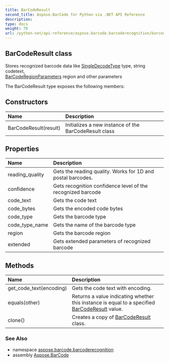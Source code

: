 ```yaml
---
title: BarCodeResult
second_title: Aspose.BarCode for Python via .NET API Reference
description: 
type: docs
weight: 70
url: /python-net/api-reference/aspose.barcode.barcoderecognition/barcoderesult/
---
```


## BarCodeResult class

Stores recognized barcode data like [SingleDecodeType](/barcode/python-net/api-reference/aspose.barcode.barcoderecognition/singledecodetype/) type, string codetext, <br/>            [BarCodeRegionParameters](/barcode/python-net/api-reference/aspose.barcode.barcoderecognition/barcoderegionparameters/) region and other parameters

The BarCodeResult type exposes the following members:
## Constructors
| Name | Description |
| :- | :- |
|BarCodeResult(result)|Initializes a new instance of the BarCodeResult class|
## Properties
| Name | Description |
| :- | :- |
|reading_quality|Gets the reading quality. Works for 1D and postal barcodes.|
|confidence|Gets recognition confidence level of the recognized barcode|
|code_text|Gets the code text|
|code_bytes|Gets the encoded code bytes|
|code_type|Gets the barcode type|
|code_type_name|Gets the name of the barcode type|
|region|Gets the barcode region|
|extended|Gets extended parameters of recognized barcode|
## Methods
| Name | Description |
| :- | :- |
|get_code_text(encoding)|Gets the code text with encoding.|
|equals(other)|Returns a value indicating whether this instance is equal to a specified [BarCodeResult](/barcode/python-net/api-reference/aspose.barcode.barcoderecognition/barcoderesult/) value.|
|clone()|Creates a copy of [BarCodeResult](/barcode/python-net/api-reference/aspose.barcode.barcoderecognition/barcoderesult/) class.|

### See Also

* namespace [aspose.barcode.barcoderecognition](/barcode/python-net/api-reference/aspose.barcode.barcoderecognition/)
* assembly [Aspose.BarCode](/barcode/python-net/api-reference/)

